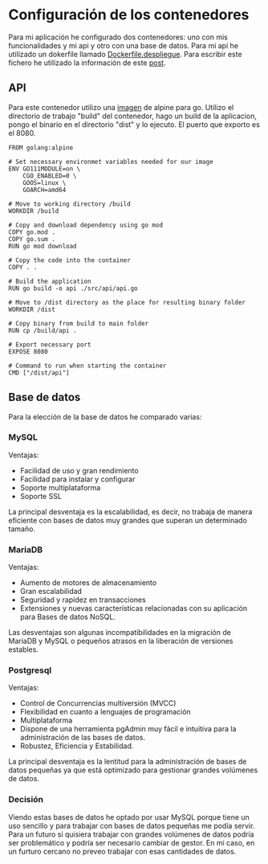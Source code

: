 # Configuración de los contenedores

Para mi aplicación he configurado dos contenedores: uno con mis funcionalidades y mi api y otro con una base de datos. Para mi api he utilizado un dokerfile
llamado [Dockerfile.despliegue](https://github.com/pabloalfaro/Car-finder/blob/main/Dockerfile.despliegue). Para escribir este fichero he utilizado la información 
de este [post](https://levelup.gitconnected.com/complete-guide-to-create-docker-container-for-your-golang-application-80f3fb59a15e).

## API

Para este contenedor utilizo una [imagen](https://hub.docker.com/_/golang) de alpine para go. Utilizo el directorio de trabajo "build" del contenedor, 
hago un build de la aplicacion, pongo el binario en el directorio "dist" y lo ejecuto. El puerto que exporto es el 8080.

~~~
FROM golang:alpine

# Set necessary environmet variables needed for our image
ENV GO111MODULE=on \
    CGO_ENABLED=0 \
    GOOS=linux \
    GOARCH=amd64

# Move to working directory /build
WORKDIR /build

# Copy and download dependency using go mod
COPY go.mod .
COPY go.sum .
RUN go mod download

# Copy the code into the container
COPY . .

# Build the application
RUN go build -o api ./src/api/api.go

# Move to /dist directory as the place for resulting binary folder
WORKDIR /dist

# Copy binary from build to main folder
RUN cp /build/api .

# Export necessary port
EXPOSE 8080

# Command to run when starting the container
CMD ["/dist/api"]
~~~

## Base de datos

Para la elección de la base de datos he comparado varias:

### MySQL
Ventajas:
- Facilidad de uso y gran rendimiento
- Facilidad para instalar y configurar
- Soporte multiplataforma
- Soporte SSL

La principal desventaja es la escalabilidad, es decir, no trabaja de manera eficiente con bases de datos muy grandes que superan un determinado tamaño.

### MariaDB
Ventajas:
- Aumento de motores de almacenamiento
- Gran escalabilidad
- Seguridad y rapidez en transacciones
- Extensiones y nuevas características relacionadas con su aplicación para Bases de datos NoSQL.

Las desventajas son algunas incompatibilidades en la migración de MariaDB y MySQL o pequeños atrasos en la liberación de versiones estables.

### Postgresql
Ventajas:
- Control de Concurrencias multiversión (MVCC)
- Flexibilidad en cuanto a lenguajes de programación
- Multiplataforma
- Dispone de una herramienta pgAdmin muy fácil e intuitiva para la administración de las bases de datos.
- Robustez, Eficiencia y Estabilidad.

La principal desventaja es la lentitud para la administración de bases de datos pequeñas ya que está optimizado para gestionar grandes volúmenes de datos.

### Decisión
Viendo estas bases de datos he optado por usar MySQL porque tiene un uso sencillo y para trabajar con bases de datos pequeñas me podía servir. Para un futuro si quisiera 
trabajar con grandes volúmenes de datos podría ser problemático y podría ser necesario cambiar de gestor. En mi caso, en un furturo cercano no preveo trabajar con esas 
cantidades de datos.

